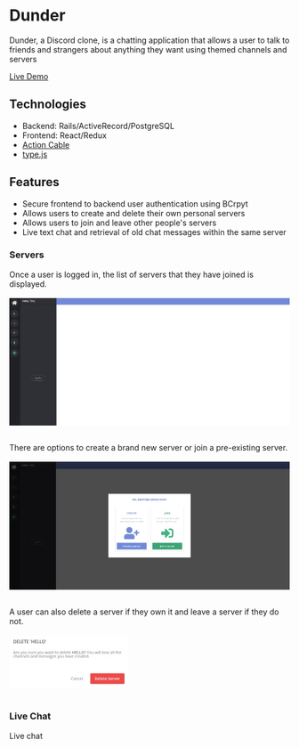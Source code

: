 # Dunder

Dunder, a Discord clone, is a chatting application that allows a user to talk to friends and strangers about anything they want using themed channels and servers

[Live Demo](https://erised-app.herokuapp.com/#/)

## Technologies
* Backend: Rails/ActiveRecord/PostgreSQL
* Frontend: React/Redux
* [Action Cable](https://github.com/rails/rails/tree/master/actioncable)
* [type.js](https://github.com/mattboldt/typed.js/)

## Features
* Secure frontend to backend user authentication using BCrpyt
* Allows users to create and delete their own personal servers
* Allows users to join and leave other people's servers
* Live text chat and retrieval of old chat messages within the same server

### Servers
Once a user is logged in, the list of servers that they have joined is displayed. 
<br />
<br />
<img src="./app/assets/images/serverindex.jpg" align="center" />
<br />
<br />

There are options to create a brand new server or join a pre-existing server.
<br />
<br />
<img src="./app/assets/images/create-join.jpg" align="center" />
<br />
<br />

A user can also delete a server if they own it and leave a server if they do not.
<br />
<br />
<img src="./app/assets/images/delete.jpg" align="center" />
<br />
<br />

### Live Chat
Live chat 




